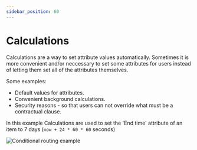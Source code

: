 ```yaml
---
sidebar_position: 60
---
```


# Calculations

Calculations are a way to set attribute values automatically. Sometimes it is more convenient and/or neccessary to set some attributes for users instead of letting them set all of the attributes themselves.

Some examples:
* Default values for attributes.
* Convenient background calculations.
* Security reasons - so that users can not override what must be a contractual clause. 

In this example Calculations are used to set the 'End time' attribute of an item to 7 days (```now + 24 * 60 * 60``` seconds)



![Conditional routing example](/img/screens/steps_calculations.png)
